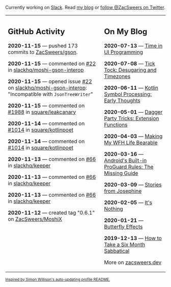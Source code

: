 Currently working on [Slack](https://slack.com/). Read [my blog](https://zacsweers.dev/) or [follow @ZacSweers on Twitter](https://twitter.com/ZacSweers).

<table><tr><td valign="top" width="60%">

## GitHub Activity
<!-- githubActivity starts -->
**2020-11-15** — pushed 173 commits to [ZacSweers/gson](https://api.github.com/repos/ZacSweers/gson).

**2020-11-15** — commented on [#22](https://github.com/slackhq/moshi-gson-interop/issues/22#issuecomment-727660738) in [slackhq/moshi-gson-interop](https://api.github.com/repos/slackhq/moshi-gson-interop)

**2020-11-15** — opened issue [#22](https://api.github.com/repos/slackhq/moshi-gson-interop/issues/22) on [slackhq/moshi-gson-interop](https://api.github.com/repos/slackhq/moshi-gson-interop): "Incompatible with `JsonTreeWriter`"

**2020-11-15** — commented on [#1988](https://github.com/square/leakcanary/issues/1988#issuecomment-727656027) in [square/leakcanary](https://api.github.com/repos/square/leakcanary)

**2020-11-14** — commented on [#1014](https://github.com/square/kotlinpoet/issues/1014#issuecomment-727280523) in [square/kotlinpoet](https://api.github.com/repos/square/kotlinpoet)

**2020-11-14** — commented on [#1014](https://github.com/square/kotlinpoet/issues/1014#issuecomment-727261853) in [square/kotlinpoet](https://api.github.com/repos/square/kotlinpoet)

**2020-11-13** — commented on [#66](https://github.com/slackhq/keeper/issues/66#issuecomment-726655598) in [slackhq/keeper](https://api.github.com/repos/slackhq/keeper)

**2020-11-13** — commented on [#66](https://github.com/slackhq/keeper/issues/66#issuecomment-726630846) in [slackhq/keeper](https://api.github.com/repos/slackhq/keeper)

**2020-11-13** — commented on [#66](https://github.com/slackhq/keeper/issues/66#issuecomment-726627430) in [slackhq/keeper](https://api.github.com/repos/slackhq/keeper)

**2020-11-12** — created tag "0.6.1" on [ZacSweers/MoshiX](https://api.github.com/repos/ZacSweers/MoshiX)
<!-- githubActivity ends -->
</td><td valign="top" width="40%">

## On My Blog
<!-- blog starts -->
**2020-07-13** — [Time in UI Programming](https://www.zacsweers.dev/time-in-ui/)

**2020-07-08** — [Tick Tock: Desugaring and Timezones](https://www.zacsweers.dev/ticktock-desugaring-timezones/)

**2020-06-11** — [Kotlin Symbol Processing: Early Thoughts](https://www.zacsweers.dev/kotlin-symbol-processor-early-thoughts/)

**2020-05-01** — [Dagger Party Tricks: Extension Functions](https://www.zacsweers.dev/dagger-party-tricks-extension-functions/)

**2020-04-03** — [Making My WFH Life Bearable](https://www.zacsweers.dev/making-wfh-life-bearable/)

**2020-03-16** — [Android's Built-in ProGuard Rules: The Missing Guide](https://www.zacsweers.dev/android-proguard-rules/)

**2020-03-09** — [Stories from Josephine](https://www.zacsweers.dev/stories-from-josephine/)

**2020-02-05** — [It's Nothing](https://www.zacsweers.dev/its-nothing/)

**2020-01-21** — [Butterfly Effects](https://www.zacsweers.dev/butterfly-effects/)

**2019-12-13** — [How to Take a Six Month Sabbatical](https://www.zacsweers.dev/how-to-take-a-six-month-sabbatical/)
<!-- blog ends -->
More on [zacsweers.dev](https://zacsweers.dev/)
</td></tr></table>

<sub><a href="https://simonwillison.net/2020/Jul/10/self-updating-profile-readme/">Inspired by Simon Willison's auto-updating profile README.</a></sub>